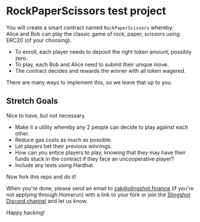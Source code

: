 # RockPaperScissors test project

You will create a smart contract named `RockPaperScissors` whereby:  
Alice and Bob can play the classic game of rock, paper, scissors using ERC20 (of your choosing).

- To enroll, each player needs to deposit the right token amount, possibly zero.
- To play, each Bob and Alice need to submit their unique move.
- The contract decides and rewards the winner with all token wagered.

There are many ways to implement this, so we leave that up to you.

## Stretch Goals

Nice to have, but not necessary.

- Make it a utility whereby any 2 people can decide to play against each other.
- Reduce gas costs as much as possible.
- Let players bet their previous winnings.
- How can you entice players to play, knowing that they may have their funds stuck in the contract if they face an uncooperative player?
- Include any tests using Hardhat.

Now fork this repo and do it!

When you're done, please send an email to zak@slingshot.finance (if you're not applying through Homerun) with a link to your fork or join the [Slingshot Discord channel](https://discord.gg/JNUnqYjwmV) and let us know.

Happy hacking!
